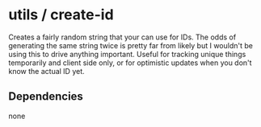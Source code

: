 # utils / create-id

Creates a fairly random string that your can use for IDs. The odds of generating the same string twice is pretty far from likely but I wouldn't be using this to drive anything important. Useful for tracking unique things temporarily and client side only, or for optimistic updates when you don't know the actual ID yet.

## Dependencies

none
